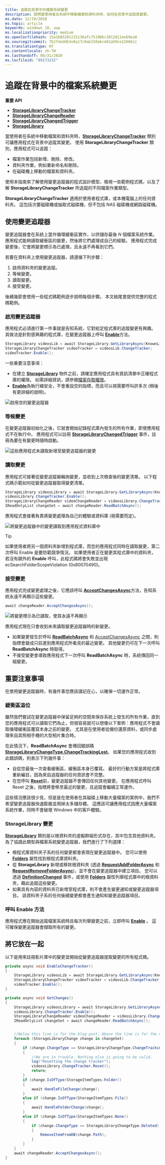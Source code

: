 ```yaml
---
title: 追蹤在背景中的檔案系統變更
description: 說明當使用者在系統中移動檔案和資料夾時，如何在背景中追蹤其變更。
ms.date: 12/19/2018
ms.topic: article
keywords: windows 10, uwp
ms.localizationpriority: medium
ms.openlocfilehash: 15a1b05281215136afc75190bc3812811ee69ea8
ms.sourcegitcommit: 7b2febddb3e8a17c9ab158abcdd2a59ce126661c
ms.translationtype: HT
ms.contentlocale: zh-TW
ms.lasthandoff: 08/31/2020
ms.locfileid: "89173232"
---
```

# <a name="track-file-system-changes-in-the-background"></a>追蹤在背景中的檔案系統變更

**重要 API**

-   [**StorageLibraryChangeTracker**](/uwp/api/Windows.Storage.StorageLibraryChangeTracker)
-   [**StorageLibraryChangeReader**](/uwp/api/windows.storage.storagelibrarychangereader)
-   [**StorageLibraryChangedTrigger**](/uwp/api/Windows.ApplicationModel.Background.StorageLibraryContentChangedTrigger)
-   [**StorageLibrary**](/uwp/api/windows.storage.storagelibrary)

當使用者在系統中移動檔案和資料夾時，[**StorageLibraryChangeTracker**](/uwp/api/Windows.Storage.StorageLibraryChangeTracker) 類別可讓應用程式在背景中追蹤其變更。 使用 **StorageLibraryChangeTracker** 類別，應用程式可以追蹤：

- 檔案作業包括新增、刪除、修改。
- 資料夾作業，例如重新命名和刪除。
- 在磁碟機上移動的檔案和資料夾。

使用本指南來了解使用變更追蹤器的程式設計模型、檢視一些範例程式碼，以及了解 **StorageLibraryChangeTracker** 所追蹤的不同檔案作業類型。

**StorageLibraryChangeTracker** 適用於使用者程式庫，或本機電腦上的任何資料夾。 這包括次要磁碟機或抽取式磁碟機，但不包括 NAS 磁碟機或網路磁碟機。

## <a name="using-the-change-tracker"></a>使用變更追蹤器

變更追蹤器會在系統上當作循環緩衝區實作，以供儲存最後 *N* 個檔案系統作業。 應用程式能夠讀取緩衝區的變更，然後將它們處理成自己的經驗。 應用程式完成變更後，它會將變更標示為已處理，且永遠不再看到它們。

若要在資料夾上使用變更追蹤器，請遵循下列步驟：

1. 啟用資料夾的變更追蹤。
2. 等候變更。
3. 讀取變更。
4. 接受變更。

後續幾節會使用一些程式碼範例逐步說明每個步驟。 本文結尾會提供完整的程式碼範例。

### <a name="enable-the-change-tracker"></a>啟用變更追蹤器

應用程式必須進行第一件事就是告知系統，它對給定程式庫的追蹤變更有興趣。 其做法是針對感興趣的程式庫，在變更追蹤器上呼叫 [**Enable**](/uwp/api/windows.storage.storagelibrarychangetracker.enable)方法。

```csharp
StorageLibrary videosLib = await StorageLibrary.GetLibraryAsync(KnownLibraryId.Videos);
StorageLibraryChangeTracker videoTracker = videosLib.ChangeTracker;
videoTracker.Enable();
```

一些重要注意事項：

- 在建立 [**StorageLibrary**](/uwp/api/windows.storage.storagelibrary) 物件之前，請確定應用程式具有資訊清單中正確程式庫的權限。 如需詳細資訊，請參閱[檔案存取權限](./file-access-permissions.md)。
- [**Enable**](/uwp/api/windows.storage.storagelibrarychangetracker.enable)為執行緒安全，不會重設您的指標，而且可以視需要呼叫許多次 (稍後有更詳細的說明)。

![啟用空的變更追蹤器](images/changetracker-enable.png)

### <a name="wait-for-changes"></a>等候變更

在變更追蹤器初始化之後，它就會開始記錄程式庫內發生的所有作業，即使應用程式不在執行中。 應用程式可以註冊 [**StorageLibraryChangedTrigger**](/uwp/api/Windows.ApplicationModel.Background.StorageLibraryContentChangedTrigger) 事件，註冊為要在有變更時隨時啟動。

![這些應用程式未讀取新增至變更追蹤器的變更](images/changetracker-waiting.png)

### <a name="read-the-changes"></a>讀取變更

應用程式可接著從變更追蹤器輪詢變更，並收到上次檢查後的變更清單。 以下程式碼示範如何從變更追蹤器取得變更清單。

```csharp
StorageLibrary videosLibrary = await StorageLibrary.GetLibraryAsync(KnownLibraryId.Videos);
videosLibrary.ChangeTracker.Enable();
StorageLibraryChangeReader videoChangeReader = videosLibrary.ChangeTracker.GetChangeReader();
IReadOnlyList changeSet = await changeReader.ReadBatchAsync();
```

應用程式會接著負責將變更處理為自己的體驗或資料庫 (視需要而定)。

![將變更追蹤器中的變更讀取到應用程式資料庫中](images/changetracker-reading.png)

> [!TIP]
> 如果使用者將另一個資料夾新增到程式庫，而您的應用程式同時在讀取變更，第二次呼叫 Enable 是要防範競爭情況。 如果使用者正在變更其程式庫中的資料夾，若沒有額外的 **Enable** 呼叫，此程式碼將會失敗並出現 ecSearchFolderScopeViolation (0x80070490)。

### <a name="accept-the-changes"></a>接受變更

應用程式完成變更處理之後，它應該呼叫 [**AcceptChangesAsync**](/uwp/api/windows.storage.storagelibrarychangereader.acceptchangesasync)方法，告知系統永遠不再顯示這些變更。

```csharp
await changeReader.AcceptChangesAsync();
```

![將變更標示為已讀取，使其永遠不再顯示](images/changetracker-accepting.png)

應用程式現在只會收到未來讀取變更追蹤器時的新變更。

- 如果變更發生於呼叫 [**ReadBatchAsync**](/uwp/api/windows.storage.storagelibrarychangereader.readbatchasync) 和 [AcceptChangesAsync](/uwp/api/windows.storage.storagelibrarychangereader.acceptchangesasync) 之間，則指標會變成只前進到應用程式所看見的最近變更。 其他變更仍可在下一次呼叫 **ReadBatchAsync** 時取得。
- 不接受變更會導致應用程式下一次呼叫 **ReadBatchAsync** 時，系統傳回同一組變更。

## <a name="important-things-to-remember"></a>重要注意事項

在使用變更追蹤器時，有幾件事您應該謹記在心，以確保一切運作正常。

### <a name="buffer-overruns"></a>緩衝區溢位

雖然我們嘗試在變更追蹤器中保留足夠的空間來保存系統上發生的所有作業，直到您的應用程式可以讀取它們為止，但很容易就可以想像以下案例：應用程式不會讀取循環緩衝區覆寫本身之前的變更。 尤其是在使用者從備份還原資料，或同步處理來自其照相手機的大型相片集合時。

在此情況下，**ReadBatchAsync** 會傳回錯誤碼 [**StorageLibraryChangeType.ChangeTrackingLost**](/uwp/api/windows.storage.storagelibrarychangetype)。 如果您的應用程式收到此錯誤碼，則表示下列幾件事：

* 自從您最後一次查看緩衝區，緩衝區本身已覆寫。 最好的行動方案是將程式庫重新編目，因為來自追蹤器的任何資訊會不完整。
* 在您呼叫 [**Reset**](/uwp/api/windows.storage.storagelibrarychangetracker.reset)前，變更追蹤器不會傳回任何其他變更。 在應用程式呼叫 Reset 之後，指標將會移至最近的變更，且追蹤會繼續正常運作。

這些情況應該很少見，但是是在使用者在其磁碟上移動大量檔案的案例中，我們不希望變更追蹤器快速膨脹並用掉太多儲存體。 這應該可讓應用程式因應大量檔案系統作業，同時不會破壞 Windows 中的客戶體驗。

### <a name="changes-to-a-storagelibrary"></a>StorageLibrary 變更

[**StorageLibrary**](/uwp/api/windows.storage.storagelibrary) 類別是以根資料夾的虛擬群組形式存在，其中包含其他資料夾。 為了協調此類型與檔案系統變更追蹤器，我們進行了下列選擇：

- 根程式庫資料夾子系的任何變更都會表現在變更追蹤器中。 您可以使用 [**Folders**](/uwp/api/windows.storage.storagelibrary.folders) 屬性找到根程式庫資料夾。
- 從 **StorageLibrary** 新增或移除根資料夾 (透過 [**RequestAddFolderAsync**](/uwp/api/windows.storage.storagelibrary.requestaddfolderasync) 和 [**RequestRemoveFolderAsync**](/uwp/api/windows.storage.storagelibrary.requestremovefolderasync))，並不會在變更追蹤器中建立項目。 您可以透過 [**DefinitionChanged**](/uwp/api/windows.storage.storagelibrary.definitionchanged) 事件，或使用 [**Folders**](/uwp/api/windows.storage.storagelibrary.folders) 屬性列舉程式庫中的根資料夾，藉此追蹤這些變更。
- 如果具有內容的資料夾已新增至程式庫，則不會產生變更通知或變更追蹤器項目。 該資料夾子系的任何後續變更都會產生通知和變更追蹤器項目。

### <a name="calling-the-enable-method"></a>呼叫 Enable 方法

應用程式應在開始追蹤檔案系統時且每次列舉變更之前，立即呼叫 [**Enable**](/uwp/api/windows.storage.storagelibrarychangetracker.enable) 。 這可確保變更追蹤器會擷取所有的變更。  

## <a name="putting-it-together"></a>將它放在一起

以下是用來註冊影片庫中的變更並開始從變更追蹤器提取變更的所有程式碼。

```csharp
private async void EnableChangeTracker()
{
    StorageLibrary videosLib = await StorageLibrary.GetLibraryAsync(KnownLibraryId.Videos);
    StorageLibraryChangeTracker videoTracker = videosLib.ChangeTracker;
    videoTracker.Enable();
}

private async void GetChanges()
{
    StorageLibrary videosLibrary = await StorageLibrary.GetLibraryAsync(KnownLibraryId.Videos);
    videosLibrary.ChangeTracker.Enable();
    StorageLibraryChangeReader videoChangeReader = videosLibrary.ChangeTracker.GetChangeReader();
    IReadOnlyList changeSet = await changeReader.ReadBatchAsync();


    //Below this line is for the blog post. Above the line is for the magazine
    foreach (StorageLibraryChange change in changeSet)
    {
        if (change.ChangeType == StorageLibraryChangeType.ChangeTrackingLost)
        {
            //We are in trouble. Nothing else is going to be valid.
            log("Resetting the change tracker");
            videosLibrary.ChangeTracker.Reset();
            return;
        }
        if (change.IsOfType(StorageItemTypes.Folder))
        {
            await HandleFileChange(change);
        }
        else if (change.IsOfType(StorageItemTypes.File))
        {
            await HandleFolderChange(change);
        }
        else if (change.IsOfType(StorageItemTypes.None))
        {
            if (change.ChangeType == StorageLibraryChangeType.Deleted)
            {
                RemoveItemFromDB(change.Path);
            }
        }
    }
    await changeReader.AcceptChangesAsync();
}
```